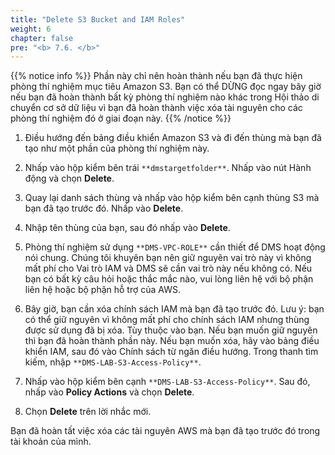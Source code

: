 ```yaml
---
title: "Delete S3 Bucket and IAM Roles"
weight: 6
chapter: false
pre: "<b> 7.6. </b>"
---
```


{{% notice info %}}
Phần này chỉ nên hoàn thành nếu bạn đã thực hiện phòng thí nghiệm mục tiêu Amazon S3. Bạn có thể DỪNG đọc ngay bây giờ nếu bạn đã hoàn thành bất kỳ phòng thí nghiệm nào khác trong Hội thảo di chuyển cơ sở dữ liệu vì bạn đã hoàn thành việc xóa tài nguyên cho các phòng thí nghiệm đó ở giai đoạn này.
{{% /notice %}}

1. Điều hướng đến bảng điều khiển Amazon S3 và đi đến thùng mà bạn đã tạo như một phần của phòng thí nghiệm này.

1. Nhấp vào hộp kiểm bên trái `**dmstargetfolder**`. Nhấp vào nút Hành động và chọn **Delete**.

1. Quay lại danh sách thùng và nhấp vào hộp kiểm bên cạnh thùng S3 mà bạn đã tạo trước đó. Nhấp vào **Delete**.

1. Nhập tên thùng của bạn, sau đó nhấp vào **Delete**.

1. Phòng thí nghiệm sử dụng `**DMS-VPC-ROLE**` cần thiết để DMS hoạt động nói chung. Chúng tôi khuyên bạn nên giữ nguyên vai trò này vì không mất phí cho Vai trò IAM và DMS sẽ cần vai trò này nếu không có. Nếu bạn có bất kỳ câu hỏi hoặc thắc mắc nào, vui lòng liên hệ với bộ phận liên hệ hoặc bộ phận hỗ trợ của AWS.

1. Bây giờ, bạn cần xóa chính sách IAM mà bạn đã tạo trước đó. Lưu ý: bạn có thể giữ nguyên vì không mất phí cho chính sách IAM nhưng thùng được sử dụng đã bị xóa. Tùy thuộc vào bạn. Nếu bạn muốn giữ nguyên thì bạn đã hoàn thành phần này. Nếu bạn muốn xóa, hãy vào bảng điều khiển IAM, sau đó vào Chính sách từ ngăn điều hướng. Trong thanh tìm kiếm, nhập `**DMS-LAB-S3-Access-Policy**`.

1. Nhấp vào hộp kiểm bên cạnh `**DMS-LAB-S3-Access-Policy**`. Sau đó, nhấp vào **Policy Actions** và chọn **Delete**.

1. Chọn **Delete** trên lời nhắc mới.

Bạn đã hoàn tất việc xóa các tài nguyên AWS mà bạn đã tạo trước đó trong tài khoản của mình.